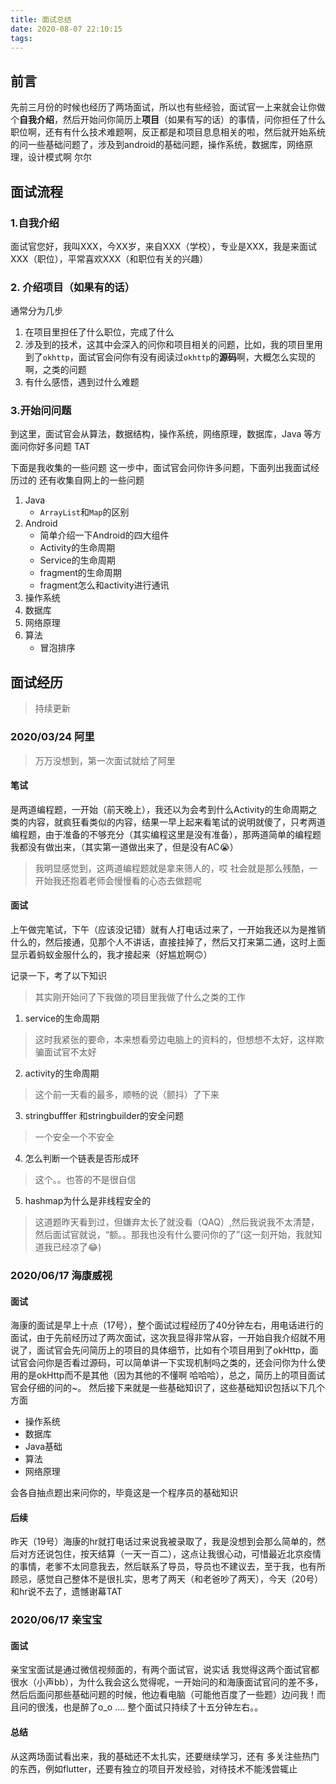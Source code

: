 ```yaml
---
title: 面试总结
date: 2020-08-07 22:10:15
tags:
---
```


## 前言
先前三月份的时候也经历了两场面试，所以也有些经验，面试官一上来就会让你做个**自我介绍**，然后开始问你简历上**项目**（如果有写的话）的事情，问你担任了什么职位啊，还有有什么技术难题啊，反正都是和项目息息相关的啦，然后就开始系统的问一些基础问题了，涉及到android的基础问题，操作系统，数据库，网络原理，设计模式啊 尔尔


## 面试流程

### 1.自我介绍
面试官您好，我叫XXX，今XX岁，来自XXX（学校），专业是XXX，我是来面试XXX（职位），平常喜欢XXX（和职位有关的兴趣）

### 2. 介绍项目（如果有的话）

通常分为几步

1. 在项目里担任了什么职位，完成了什么
2. 涉及到的技术，这其中会深入的问你和项目相关的问题，比如，我的项目里用到了`okhttp`，面试官会问你有没有阅读过`okhttp`的**源码**啊，大概怎么实现的啊，之类的问题
3. 有什么感悟，遇到过什么难题



### 3.开始问问题

到这里，面试官会从算法，数据结构，操作系统，网络原理，数据库，Java 等方面问你好多问题 TAT

下面是我收集的一些问题
这一步中，面试官会问你许多问题，下面列出我面试经历过的 还有收集自网上的一些问题

1. Java
	- `ArrayList`和`Map`的区别
2. Android
	- 简单介绍一下Android的四大组件
	- Activity的生命周期
	- Service的生命周期
	- fragment的生命周期
	- fragment怎么和activity进行通讯
3. 操作系统
4. 数据库
5. 网络原理 
6. 算法
	- 冒泡排序

## 面试经历
> 持续更新
> 

### 2020/03/24 阿里
> 万万没想到，第一次面试就给了阿里

#### 笔试

是两道编程题，一开始（前天晚上），我还以为会考到什么Activity的生命周期之类的内容，就疯狂看类似的内容，结果一早上起来看笔试的说明就傻了，只考两道编程题，由于准备的不够充分（其实编程这里是没有准备），那两道简单的编程题 我都没有做出来，（其实第一道做出来了，但是没有AC😭）

> 我明显感觉到，这两道编程题就是拿来筛人的，哎 社会就是那么残酷，一开始我还抱着老师会慢慢看的心态去做题呢

####  面试

上午做完笔试，下午（应该没记错）就有人打电话过来了，一开始我还以为是推销什么的，然后接通，见那个人不讲话，直接挂掉了，然后又打来第二通，这时上面显示着蚂蚁金服什么的，我才接起来（好尴尬啊🙃）

记录一下，考了以下知识
> 其实刚开始问了下我做的项目里我做了什么之类的工作

1. service的生命周期
> 这时我紧张的要命，本来想看旁边电脑上的资料的，但想想不太好，这样欺骗面试官不太好

2. activity的生命周期
> 这个前一天看的最多，顺畅的说（颤抖）了下来

3. stringbufffer 和stringbuilder的安全问题
> 一个安全一个不安全

4. 怎么判断一个链表是否形成环
> 这个。。也答的不是很自信

5. hashmap为什么是非线程安全的
> 这道题昨天看到过，但嫌弃太长了就没看（QAQ）,然后我说我不太清楚，然后面试官就说，“额。。那我也没有什么要问你的了”(这一刻开始，我就知道我已经凉了😂)
> 


### 2020/06/17 海康威视
#### 面试

海康的面试是早上十点（17号），整个面试过程经历了40分钟左右，用电话进行的面试，由于先前经历过了两次面试，这次我显得非常从容，一开始自我介绍就不用说了，面试官会先问简历上的项目的具体细节，比如有个项目用到了okHttp，面试官会问你是否看过源码，可以简单讲一下实现机制吗之类的，还会问你为什么使用的是okHttp而不是其他（因为其他的不懂啊 哈哈哈），总之，简历上的项目面试官会仔细的问的~。
然后接下来就是一些基础知识了，这些基础知识包括以下几个方面
- 操作系统
- 数据库
- Java基础
- 算法
- 网络原理

会各自抽点题出来问你的，毕竟这是一个程序员的基础知识

#### 后续
昨天（19号）海康的hr就打电话过来说我被录取了，我是没想到会那么简单的，然后对方还说包住，按天结算（一天一百二），这点让我很心动，可惜最近北京疫情的事情，老爹不太同意我去，然后联系了导员，导员也不建议去，至于我，也有所顾忌，感觉自己整体不是很扎实，思考了两天（和老爸吵了两天），今天（20号）和hr说不去了，遗憾谢幕TAT

### 2020/06/17 亲宝宝

#### 面试
亲宝宝面试是通过微信视频面的，有两个面试官，说实话 我觉得这两个面试官都很水（小声bb），为什么我会这么觉得呢，一开始问的和海康面试官问的差不多，然后后面问那些基础问题的时候，他边看电脑（可能他百度了一些题）边问我！而且问的很浅，也是醉了o_o ....
整个面试只持续了十五分钟左右。。

#### 总结
从这两场面试看出来，我的基础还不太扎实，还要继续学习，还有 多关注些热门的东西，例如flutter，还要有独立的项目开发经验，对待技术不能浅尝辄止


